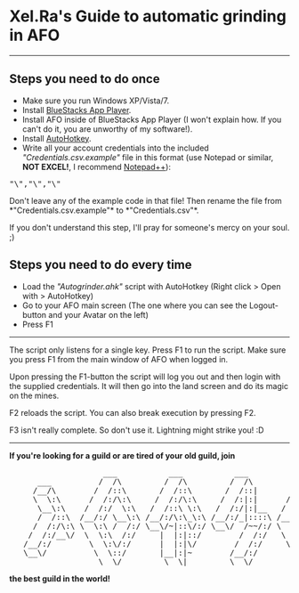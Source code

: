 Xel.Ra's Guide to automatic grinding in AFO
===========================================
- - -

Steps you need to do once
-------------------------
* Make sure you run Windows XP/Vista/7.
* Install [BlueStacks App Player](http://bluestacks.com).
* Install AFO inside of BlueStacks App Player (I won't explain how. If you can't do it, you are unworthy of my software!).
* Install [AutoHotkey](http://www.autohotkey.com).
* Write all your account credentials into the included *"Credentials.csv.example"* file in this format (use Notepad or similar, **NOT EXCEL!**, I recommend [Notepad++](http://notepad-plus-plus.org)): 
<pre>"\<Account name\>","\<Password\>","\<Number of mines\>"</pre> Don't leave any of the example code in that file! Then rename the file from *"Credentials.csv.example"* to *"Credentials.csv"*.
If you don't understand this step, I'll pray for someone's mercy on your soul. ;)

Steps you need to do every time
-------------------------------
* Load the *"Autogrinder.ahk"* script with AutoHotkey (Right click > Open with > AutoHotkey)
* Go to your AFO main screen (The one where you can see the Logout-button and your Avatar on the left)
* Press F1

- - -

The script only listens for a single key. Press F1 to run the script.
Make sure you press F1 from the main window of AFO when logged in.

Upon pressing the F1-button the script will log you out and then login with the supplied credentials. It will then go into the land screen and do its magic on the mines.

F2 reloads the script. You can also break execution by pressing F2.

F3 isn't really complete. So don't use it. Lightning might strike you! :D

- - -

**If you're looking for a guild or are tired of your old guild, join**
<pre>
                    ___           ___           ___           ___           ___                         ___     
      ___          /  /\         /  /\         /  /\         /  /\         /  /\          ___          /  /\    
     /__/\        /  /::\       /  /::\       /  /::|       /  /::\       /  /::|        /__/\        /  /::\   
     \  \:\      /  /:/\:\     /  /:/\:\     /  /:|:|      /  /:/\:\     /  /:|:|        \  \:\      /__/:/\:\  
      \__\:\    /  /:/  \:\   /  /::\ \:\   /  /:/|:|__   /  /::\ \:\   /  /:/|:|__       \__\:\    _\_ \:\ \:\ 
      /  /::\  /__/:/ \__\:\ /__/:/\:\_\:\ /__/:/_|::::\ /__/:/\:\ \:\ /__/:/ |:| /\      /  /::\  /__/\ \:\ \:\
     /  /:/\:\ \  \:\ /  /:/ \__\/~|::\/:/ \__\/  /~~/:/ \  \:\ \:\_\/ \__\/  |:|/:/     /  /:/\:\ \  \:\ \:\_\/
    /  /:/__\/  \  \:\  /:/     |  |:|::/        /  /:/   \  \:\ \:\       |  |:/:/     /  /:/__\/  \  \:\_\:\  
   /__/:/        \  \:\/:/      |  |:|\/        /  /:/     \  \:\_\/       |__|::/     /__/:/        \  \:\/:/  
   \__\/          \  \::/       |__|:|~        /__/:/       \  \:\         /__/:/      \__\/          \  \::/   
                   \__\/         \__\|         \__\/         \__\/         \__\/                       \__\/ ,
</pre>
**the best guild in the world!**